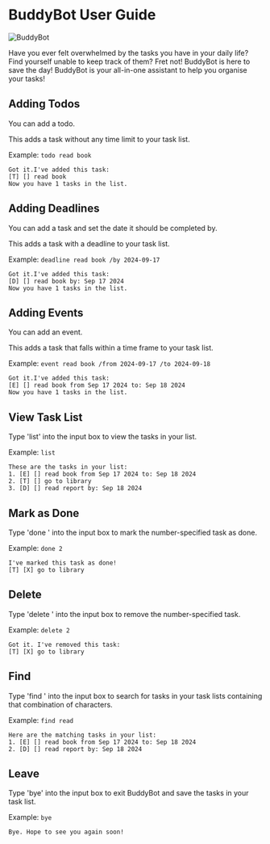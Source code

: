 # BuddyBot User Guide




![BuddyBot](https://jalenleeruixian.github.io/ip/Ui.png?raw=true "Title")



Have you ever felt overwhelmed by the tasks you have in your daily life? 
Find yourself unable to keep track of them?
Fret not! BuddyBot is here to save the day!
BuddyBot is your all-in-one assistant to help you organise your tasks!

## Adding Todos

You can add a todo.

This adds a task without any time limit to your task list.

Example: `todo read book`


```
Got it.I've added this task:
[T] [] read book
Now you have 1 tasks in the list.
```

## Adding Deadlines

You can add a task and set the date it should be completed by.

This adds a task with a deadline to your task list.

Example: `deadline read book /by 2024-09-17`


```
Got it.I've added this task:
[D] [] read book by: Sep 17 2024
Now you have 1 tasks in the list.
```
## Adding Events

You can add an event.

This adds a task that falls within a time frame to your task list.

Example: `event read book /from 2024-09-17 /to 2024-09-18`


```
Got it.I've added this task:
[E] [] read book from Sep 17 2024 to: Sep 18 2024
Now you have 1 tasks in the list.
```
## View Task List

Type 'list' into the input box to view the tasks in your list.

Example: `list`

```
These are the tasks in your list:
1. [E] [] read book from Sep 17 2024 to: Sep 18 2024
2. [T] [] go to library
3. [D] [] read report by: Sep 18 2024
```


## Mark as Done

Type 'done <number>' into the input box to mark the number-specified task as done.

Example: `done 2`

```
I've marked this task as done!
[T] [X] go to library
```

## Delete

Type 'delete <number>' into the input box to remove the number-specified task.

Example: `delete 2`

```
Got it. I've removed this task:
[T] [X] go to library
```

## Find

Type 'find <characters>' into the input box to search for tasks in your task lists containing that combination of characters.

Example: `find read`

```
Here are the matching tasks in your list:
1. [E] [] read book from Sep 17 2024 to: Sep 18 2024
2. [D] [] read report by: Sep 18 2024
```

## Leave

Type 'bye' into the input box to exit BuddyBot and save the tasks in your task list.

Example: `bye`

```
Bye. Hope to see you again soon!
```